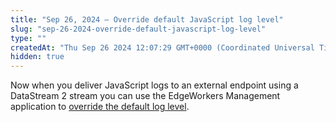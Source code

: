 ```yaml
---
title: "Sep 26, 2024 — Override default JavaScript log level"
slug: "sep-26-2024-override-default-javascript-log-level"
type: ""
createdAt: "Thu Sep 26 2024 12:07:29 GMT+0000 (Coordinated Universal Time)"
hidden: true
---
```

Now when you deliver JavaScript logs to an external endpoint using a DataStream 2 stream you can use the EdgeWorkers Management application to [override the default log level](doc:manage-edgeworkers#override-the-javascript-log-level).